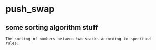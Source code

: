 # push_swap
## some sorting algorithm stuff
```
The sorting of numbers between two stacks according to specified rules.
```
